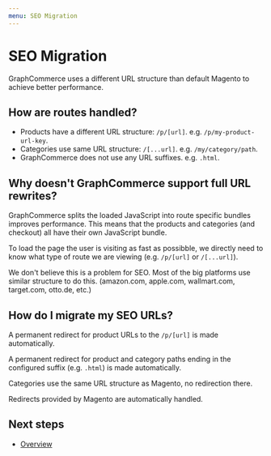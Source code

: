 ```yaml
---
menu: SEO Migration
---
```


# SEO Migration

GraphCommerce uses a different URL structure than default Magento to achieve
better performance.

## How are routes handled?

- Products have a different URL structure: `/p/[url]`. e.g.
  `/p/my-product-url-key`.
- Categories use same URL structure: `/[...url]`. e.g. `/my/category/path`.
- GraphCommerce does not use any URL suffixes. e.g. `.html`.

## Why doesn't GraphCommerce support full URL rewrites?

GraphCommerce splits the loaded JavaScript into route specific bundles improves
performance. This means that the products and categories (and checkout) all have
their own JavaScript bundle.

To load the page the user is visiting as fast as possibble, we directly need to
know what type of route we are viewing (e.g. `/p/[url]` or `/[...url]`).

We don't believe this is a problem for SEO. Most of the big platforms use
similar structure to do this. (amazon.com, apple.com, wallmart.com, target.com,
otto.de, etc.)

## How do I migrate my SEO URLs?

A permanent redirect for product URLs to the `/p/[url]` is made automatically.

A permanent redirect for product and category paths ending in the configured
suffix (e.g. `.html`) is made automatically.

Categories use the same URL structure as Magento, no redirection there.

Redirects provided by Magento are automatically handled.

## Next steps

- [Overview](./readme)
